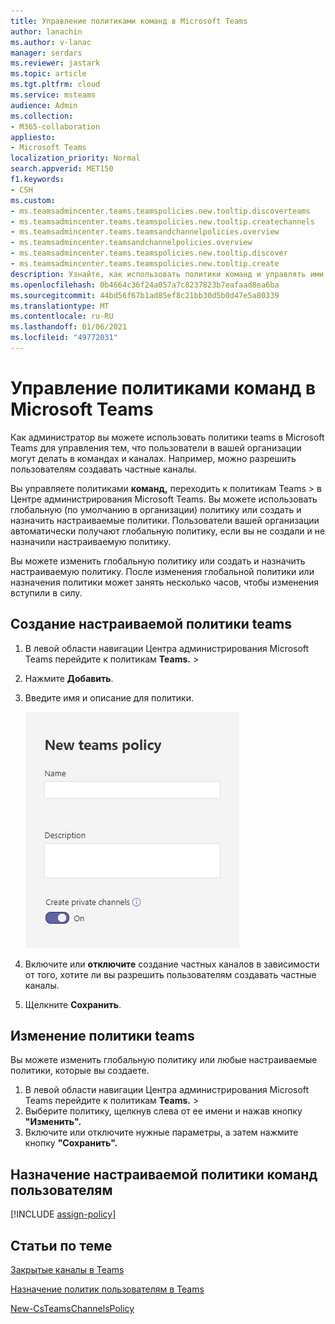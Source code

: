 ```yaml
---
title: Управление политиками команд в Microsoft Teams
author: lanachin
ms.author: v-lanac
manager: serdars
ms.reviewer: jastark
ms.topic: article
ms.tgt.pltfrm: cloud
ms.service: msteams
audience: Admin
ms.collection:
- M365-collaboration
appliesto:
- Microsoft Teams
localization_priority: Normal
search.appverid: MET150
f1.keywords:
- CSH
ms.custom:
- ms.teamsadmincenter.teams.teamspolicies.new.tooltip.discoverteams
- ms.teamsadmincenter.teams.teamspolicies.new.tooltip.createchannels
- ms.teamsadmincenter.teams.teamsandchannelpolicies.overview
- ms.teamsadmincenter.teamsandchannelpolicies.overview
- ms.teamsadmincenter.teams.teamspolicies.new.tooltip.discover
- ms.teamsadmincenter.teams.teamspolicies.new.tooltip.create
description: Узнайте, как использовать политики команд и управлять ими в организации, чтобы контролировать то, что пользователи могут делать в командах и каналах.
ms.openlocfilehash: 0b4664c36f24a057a7c8237823b7eafaad8ea6ba
ms.sourcegitcommit: 44bd56f67b1ad85ef8c21bb30d5b0d47e5a80339
ms.translationtype: MT
ms.contentlocale: ru-RU
ms.lasthandoff: 01/06/2021
ms.locfileid: "49772031"
---
```

# <a name="manage-teams-policies-in-microsoft-teams"></a>Управление политиками команд в Microsoft Teams

Как администратор вы можете использовать политики teams в Microsoft Teams для управления тем, что пользователи в вашей организации могут делать в командах и каналах. Например, можно разрешить пользователям создавать частные каналы.

Вы управляете политиками **команд,** переходить к политикам Teams  >   в Центре администрирования Microsoft Teams. Вы можете использовать глобальную (по умолчанию в организации) политику или создать и назначить настраиваемые политики. Пользователи вашей организации автоматически получают глобальную политику, если вы не создали и не назначили настраиваемую политику.

Вы можете изменить глобальную политику или создать и назначить настраиваемую политику. После изменения глобальной политики или назначения политики может занять несколько часов, чтобы изменения вступили в силу.

## <a name="create-a-custom-teams-policy"></a>Создание настраиваемой политики teams

1. В левой области навигации Центра администрирования Microsoft Teams перейдите к политикам **Teams.**  >  
2. Нажмите **Добавить**.
3. Введите имя и описание для политики.

    ![Снимок экрана: параметры политики teams](media/teams-policies.png)
4. Включите или **отключите** <a name="createchannels"></a> создание частных каналов в зависимости от того, хотите ли вы разрешить пользователям создавать частные каналы.

5. Щелкните **Сохранить**.

## <a name="edit-a-teams-policy"></a>Изменение политики teams

Вы можете изменить глобальную политику или любые настраиваемые политики, которые вы создаете.

1. В левой области навигации Центра администрирования Microsoft Teams перейдите к политикам **Teams.**  >  
2. Выберите политику, щелкнув слева от ее имени и нажав кнопку **"Изменить".**
3. Включите или отключите нужные параметры, а затем нажмите кнопку **"Сохранить".**

## <a name="assign-a-custom-teams-policy-to-users"></a>Назначение настраиваемой политики команд пользователям

[!INCLUDE [assign-policy](includes/assign-policy.md)]

## <a name="related-topics"></a>Статьи по теме

[Закрытые каналы в Teams](private-channels.md)

[Назначение политик пользователям в Teams](assign-policies.md)

[New-CsTeamsChannelsPolicy](https://docs.microsoft.com/powershell/module/skype/new-csteamschannelspolicy?view=skype-ps)
